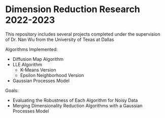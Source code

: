 # Dimension Reduction Research 2022-2023

This repository includes several projects completed under the supervision of Dr. Nan Wu from the University of Texas at Dallas

Algorithms Implemented:
* Diffusion Map Algorithm
* LLE Algorithm
  * K-Means Version
  * Epsilon Neighborhood Version
* Gaussian Processes Model

Goals:
* Evaluating the Robustness of Each Algorithm for Noisy Data
* Merging Dimensionality Reduction Algorithms with a Gaussian Processes Model
